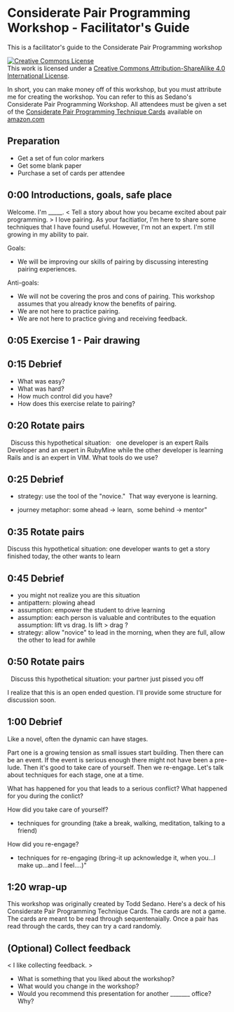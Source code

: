# Considerate Pair Programming Workshop - Facilitator's Guide
This is a facilitator's guide to the Considerate Pair Programming workshop

<a rel="license" href="http://creativecommons.org/licenses/by-sa/4.0/"><img alt="Creative Commons License" style="border-width:0" src="https://i.creativecommons.org/l/by-sa/4.0/88x31.png" /></a><br />This work is licensed under a <a rel="license" href="http://creativecommons.org/licenses/by-sa/4.0/">Creative Commons Attribution-ShareAlike 4.0 International License</a>.

In short, you can make money off of this workshop, but you must attribute me for creating the workshop. You can refer to this as Sedano's Considerate Pair Programming Workshop. All attendees must be given a set of the <a target="_blank" href="https://www.amazon.com/gp/product/B07L8QF3RC/ref=as_li_tl?ie=UTF8&camp=1789&creative=9325&creativeASIN=B07L8QF3RC&linkCode=as2&tag=sedano-20&linkId=1268691445f5f28ebb3475f2de206eef">Considerate Pair Programming Technique Cards</a><img src="//ir-na.amazon-adsystem.com/e/ir?t=sedano-20&l=am2&o=1&a=B07L8QF3RC" width="1" height="1" border="0" alt="" style="border:none !important; margin:0px !important;" />
available on <a target="_blank" href="https://www.amazon.com/gp/product/B07L8QF3RC/ref=as_li_tl?ie=UTF8&camp=1789&creative=9325&creativeASIN=B07L8QF3RC&linkCode=as2&tag=sedano-20&linkId=1268691445f5f28ebb3475f2de206eef">amazon.com</a>

## Preparation

- Get a set of fun color markers
- Get some blank paper
- Purchase a set of cards per attendee

## 0:00 Introductions, goals, safe place

Welcome. I'm _____. < Tell a story about how you became excited about pair programming. > I love pairing. As your facitiatlor, I'm here to share some techniques that I have found useful. However, I'm not an expert. I'm still growing in my ability to pair.

Goals:
* We will be improving our skills of pairing by discussing interesting pairing experiences. 

Anti-goals:
* We will not be covering the pros and cons of pairing. This workshop assumes that you already know the benefits of pairing. 
* We are not here to practice pairing.
* We are not here to practice giving and receiving feedback.

## 0:05 Exercise 1 - Pair drawing


## 0:15 Debrief

* What was easy?
* What was hard?
* How much control did you have?
* How does this exercise relate to pairing?

## 0:20 Rotate pairs
  Discuss this hypothetical situation:   one developer is an expert Rails Developer and an expert in RubyMine while the other developer is learning Rails and is an expert in VIM. What tools do we use?

## 0:25 Debrief

- strategy: use the tool of the "novice."  That way everyone is learning. 

- journey metaphor: some ahead -> learn,  some behind -> mentor"

## 0:35 Rotate pairs

Discuss this hypothetical situation: one developer wants to get a story finished today, the other wants to learn

## 0:45 Debrief
- you might not realize you are this situation
- antipattern: plowing ahead
- assumption: empower the student to drive learning
- assumption: each person is valuable and contributes to the equation
assumption: lift vs drag. Is lift > drag ?
- strategy: allow "novice" to lead in the morning, when they are full, allow the other to lead for awhile

## 0:50 Rotate pairs
  Discuss this hypothetical situation: your partner just pissed you off 

I realize that this is an open ended question. I'll provide some structure for discussion soon.

## 1:00 Debrief
Like a novel, often the dynamic can have stages.

Part one is a growing tension as small issues start building. Then there can be an event. If the event is serious enough there might not have been a pre-lude. Then it's good to take care of yourself. Then we re-engage. Let's talk about techniques for each stage, one at a time. 

What has happened for you that leads to a serious conflict?
What happened for you during the conlict?

How did you take care of yourself?
- techniques for grounding (take a break, walking, meditation, talking to a friend)

How did you re-engage?
- techniques for re-engaging (bring-it up acknowledge it, when you...I make up...and I feel....)"

## 1:20 wrap-up

This workshop was originally created by Todd Sedano. Here's a deck of his Considerate Pair Programming Technique Cards. The cards are not a game. The cards are meant to be read through sequentenaially. Once a pair has read through the cards, they can try a card randomly.

## (Optional) Collect feedback

< I like collecting feedback. >

* What is something that you liked about the workshop?
* What would you change in the workshop?
* Would you recommend this presentation for another _______ office? Why?




